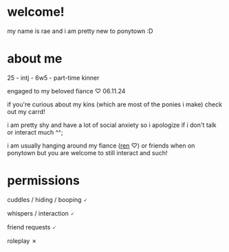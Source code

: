 # welcome!

my name is rae and i am pretty new to ponytown :D

# about me

25 - intj - 6w5 - part-time kinner

engaged to my beloved fiance ♡ 06.11.24

if you're curious about my kins (which are most of the ponies i make) check out my carrd!

i am pretty shy and have a lot of social anxiety so i apologize if i don't talk or interact much ^^;

i am usually hanging around my fiance ([ren](https://github.com/TAKEURHEART) ♡) or friends when on ponytown but you are welcome to still interact and such!

# permissions

cuddles / hiding / booping 🗸

whispers / interaction 🗸

friend requests 🗸

roleplay ✗
